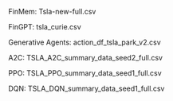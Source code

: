 FinMem: Tsla-new-full.csv

FinGPT: tsla_curie.csv

Generative Agents: action_df_tsla_park_v2.csv

A2C: TSLA_A2C_summary_data_seed2_full.csv

PPO: TSLA_PPO_summary_data_seed1_full.csv

DQN: TSLA_DQN_summary_data_seed1_full.csv
